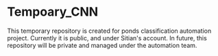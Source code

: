 # Tempoary_CNN
This temporary repository is created for ponds classification automation project.  Currently it is public, and under Sitian's account.  In future, this repository will be private and managed under the automation team.
